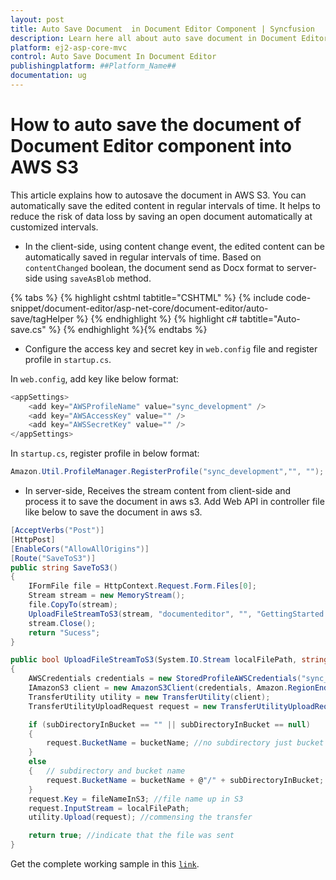 ```yaml
---
layout: post
title: Auto Save Document  in Document Editor Component | Syncfusion
description: Learn here all about auto save document in Document Editor in Syncfusion Document Editor component of syncfusion and more.
platform: ej2-asp-core-mvc
control: Auto Save Document In Document Editor
publishingplatform: ##Platform_Name##
documentation: ug
---
```



# How to auto save the document of Document Editor component into AWS S3

This article explains how to autosave the document in AWS S3. You can automatically save the edited content in regular intervals of time. It helps to reduce the risk of data loss by saving an open document automatically at customized intervals.

* In the client-side, using content change event, the edited content can be automatically saved in regular intervals of time. Based on `contentChanged` boolean, the document send as Docx format to server-side using `saveAsBlob` method.


{% tabs %}
{% highlight cshtml tabtitle="CSHTML" %}
{% include code-snippet/document-editor/asp-net-core/document-editor/auto-save/tagHelper %}
{% endhighlight %}
{% highlight c# tabtitle="Auto-save.cs" %}
{% endhighlight %}{% endtabs %}


* Configure the access key and secret key in `web.config` file and register profile in `startup.cs`.

In `web.config`, add key like below format:

```c#
<appSettings>
    <add key="AWSProfileName" value="sync_development" />
    <add key="AWSAccessKey" value="" />
    <add key="AWSSecretKey" value="" />
</appSettings>
```

In `startup.cs`, register profile in below format:

```c#
Amazon.Util.ProfileManager.RegisterProfile("sync_development","", "");
```

* In server-side, Receives the stream content from client-side and process it to save the document in aws s3. Add Web API in controller file like below to save the document in aws s3.

```c#
[AcceptVerbs("Post")]
[HttpPost]
[EnableCors("AllowAllOrigins")]
[Route("SaveToS3")]
public string SaveToS3()
{
    IFormFile file = HttpContext.Request.Form.Files[0];
    Stream stream = new MemoryStream();
    file.CopyTo(stream);
    UploadFileStreamToS3(stream, "documenteditor", "", "GettingStarted.docx");
    stream.Close();
    return "Sucess";
}

public bool UploadFileStreamToS3(System.IO.Stream localFilePath, string bucketName, string subDirectoryInBucket, string fileNameInS3)
{
    AWSCredentials credentials = new StoredProfileAWSCredentials("sync_development");
    IAmazonS3 client = new AmazonS3Client(credentials, Amazon.RegionEndpoint.USEast1);
    TransferUtility utility = new TransferUtility(client);
    TransferUtilityUploadRequest request = new TransferUtilityUploadRequest();

    if (subDirectoryInBucket == "" || subDirectoryInBucket == null)
    {
        request.BucketName = bucketName; //no subdirectory just bucket name  
    }
    else
    {   // subdirectory and bucket name  
        request.BucketName = bucketName + @"/" + subDirectoryInBucket;
    }
    request.Key = fileNameInS3; //file name up in S3  
    request.InputStream = localFilePath;
    utility.Upload(request); //commensing the transfer  

    return true; //indicate that the file was sent  
}
```

Get the complete working sample in this [`link`](https://github.com/SyncfusionExamples/Auto-Save-documents-in-Word-Processor).
